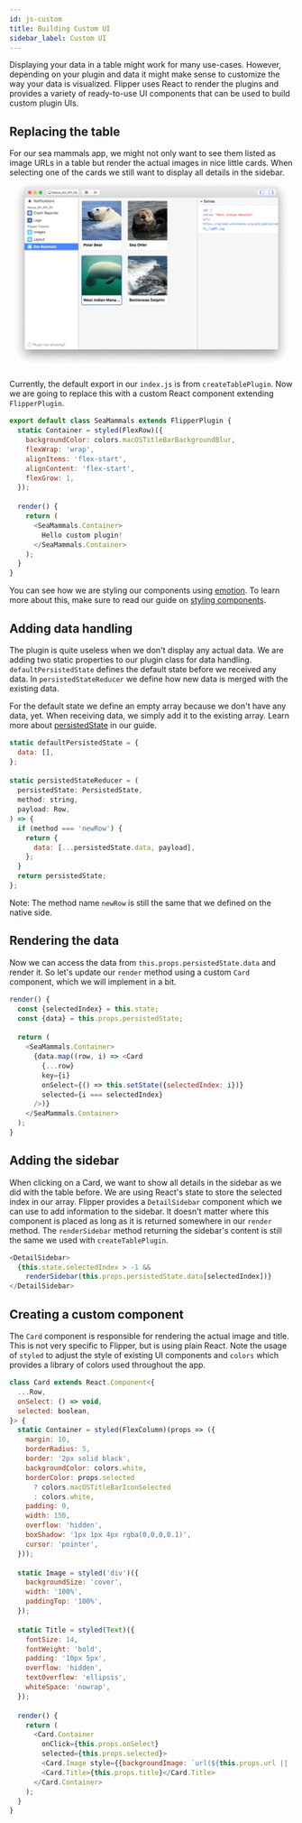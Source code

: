 ```yaml
---
id: js-custom
title: Building Custom UI
sidebar_label: Custom UI
---
```


Displaying your data in a table might work for many use-cases. However, depending on your plugin and data it might make sense to customize the way your data is visualized. Flipper uses React to render the plugins and provides a variety of ready-to-use UI components that can be used to build custom plugin UIs.

## Replacing the table

For our sea mammals app, we might not only want to see them listed as image URLs in a table but render the actual images in nice little cards. When selecting one of the cards we still want to display all details in the sidebar.
![Custom cards UI for our sea mammals plugin](/docs/assets/js-custom.png)

Currently, the default export in our `index.js` is from `createTablePlugin`. Now we are going to replace this with a custom React component extending `FlipperPlugin`.

```js
export default class SeaMammals extends FlipperPlugin {
  static Container = styled(FlexRow)({
    backgroundColor: colors.macOSTitleBarBackgroundBlur,
    flexWrap: 'wrap',
    alignItems: 'flex-start',
    alignContent: 'flex-start',
    flexGrow: 1,
  });

  render() {
    return (
      <SeaMammals.Container>
        Hello custom plugin!
      </SeaMammals.Container>
    );
  }
}
```

You can see how we are styling our components using [emotion](https://emotion.sh/). To learn more about this, make sure to read our guide on [styling components](extending/styling-components.md).

## Adding data handling

The plugin is quite useless when we don't display any actual data. We are adding two static properties to our plugin class for data handling. `defaultPersistedState` defines the default state before we received any data. In `persistedStateReducer` we define how new data is merged with the existing data.

For the default state we define an empty array because we don't have any data, yet. When receiving data, we simply add it to the existing array. Learn more about [persistedState](extending/js-plugin-api.md#persistedstate) in our guide.

```js
static defaultPersistedState = {
  data: [],
};

static persistedStateReducer = (
  persistedState: PersistedState,
  method: string,
  payload: Row,
) => {
  if (method === 'newRow') {
    return {
      data: [...persistedState.data, payload],
    };
  }
  return persistedState;
};
```

Note: The method name `newRow` is still the same that we defined on the native side.

## Rendering the data

Now we can access the data from `this.props.persistedState.data` and render it. So let's update our `render` method using a custom `Card` component, which we will implement in a bit.

```js
render() {
  const {selectedIndex} = this.state;
  const {data} = this.props.persistedState;

  return (
    <SeaMammals.Container>
      {data.map((row, i) => <Card
        {...row}
        key={i}
        onSelect={() => this.setState({selectedIndex: i})}
        selected={i === selectedIndex}
      />)}
    </SeaMammals.Container>
  );
}
```

## Adding the sidebar

When clicking on a Card, we want to show all details in the sidebar as we did with the table before. We are using React's state to store the selected index in our array. Flipper provides a `DetailSidebar` component which we can use to add information to the sidebar. It doesn't matter where this component is placed as long as it is returned somewhere in our `render` method. The `renderSidebar` method returning the sidebar's content is still the same we used with `createTablePlugin`.

```js
<DetailSidebar>
  {this.state.selectedIndex > -1 &&
    renderSidebar(this.props.persistedState.data[selectedIndex])}
</DetailSidebar>
```


## Creating a custom component

The `Card` component is responsible for rendering the actual image and title. This is not very specific to Flipper, but is using plain React. Note the usage of `styled` to adjust the style of existing UI components and `colors` which provides a library of colors used throughout the app.

```js
class Card extends React.Component<{
  ...Row,
  onSelect: () => void,
  selected: boolean,
}> {
  static Container = styled(FlexColumn)(props => ({
    margin: 10,
    borderRadius: 5,
    border: '2px solid black',
    backgroundColor: colors.white,
    borderColor: props.selected
      ? colors.macOSTitleBarIconSelected
      : colors.white,
    padding: 0,
    width: 150,
    overflow: 'hidden',
    boxShadow: '1px 1px 4px rgba(0,0,0,0.1)',
    cursor: 'pointer',
  }));

  static Image = styled('div')({
    backgroundSize: 'cover',
    width: '100%',
    paddingTop: '100%',
  });

  static Title = styled(Text)({
    fontSize: 14,
    fontWeight: 'bold',
    padding: '10px 5px',
    overflow: 'hidden',
    textOverflow: 'ellipsis',
    whiteSpace: 'nowrap',
  });

  render() {
    return (
      <Card.Container
        onClick={this.props.onSelect}
        selected={this.props.selected}>
        <Card.Image style={{backgroundImage: `url(${this.props.url || ''})`}} />
        <Card.Title>{this.props.title}</Card.Title>
      </Card.Container>
    );
  }
}
```
